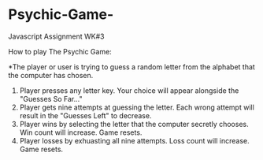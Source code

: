 # Psychic-Game-
Javascript Assignment WK#3

How to play The Psychic Game: 

*The player or user is trying to guess a random letter from the alphabet that the computer has chosen. 

1. Player presses any letter key. Your choice will appear alongside the "Guesses So Far..." 
2. Player gets nine attempts at guessing the letter. Each wrong attempt will result in the "Guesses Left" to decrease. 
3. Player wins by selecting the letter that the computer secretly chooses. Win count will increase. Game resets. 
4. Player losses by exhuasting all nine attempts. Loss count will increase. Game resets. 



